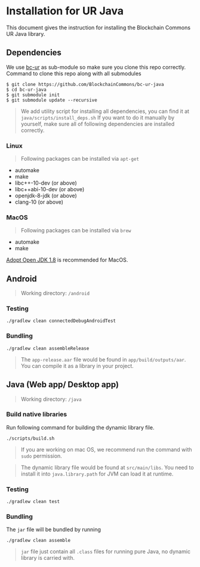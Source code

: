 # Installation for UR Java
This document gives the instruction for installing the Blockchain Commons UR Java library.

## Dependencies
We use [bc-ur](https://github.com/BlockchainCommons/bc-ur) as sub-module so make sure you clone this repo correctly.
Command to clone this repo along with all submodules
```console
$ git clone https://github.com/BlockchainCommons/bc-ur-java
$ cd bc-ur-java
$ git submodule init 
$ git submodule update --recursive
```

> We add utility script for installing all dependencies, you can find it at `java/scripts/install_deps.sh`
If you want to do it manually by yourself, make sure all of following dependencies are installed correctly. 

### Linux
> Following packages can be installed via `apt-get`

- automake
- make
- libc++-10-dev (or above)
- libc++abi-10-dev (or above)
- openjdk-8-jdk (or above)
- clang-10 (or above)

### MacOS
> Following packages can be installed via `brew`
- automake
- make

[Adopt Open JDK 1.8](https://github.com/AdoptOpenJDK/openjdk8-binaries/releases) is recommended for MacOS.
## Android
> Working directory: `/android`

### Testing
```console
./gradlew clean connectedDebugAndroidTest
```

### Bundling
```console
./gradlew clean assembleRelease
```

> The `app-release.aar` file would be found in `app/build/outputs/aar`. You can compile it as a library in your project.

## Java (Web app/ Desktop app)
> Working directory: `/java`

### Build native libraries
Run following command for building the dynamic library file.
```console
./scripts/build.sh
```

> If you are working on mac OS, we recommend run the command with `sudo` permission.

> The dynamic library file would be found at `src/main/libs`. You need to install it into `java.library.path` for JVM can load it at runtime.

### Testing
```console
./gradlew clean test
```

### Bundling
The `jar` file will be bundled by running
```console
./gradlew clean assemble
```

> `jar` file just contain all `.class` files for running pure Java, no dynamic library is carried with.